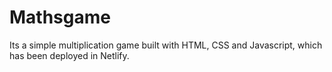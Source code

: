 # Mathsgame
Its a simple multiplication game built with HTML, CSS and Javascript, which has been deployed in Netlify.
